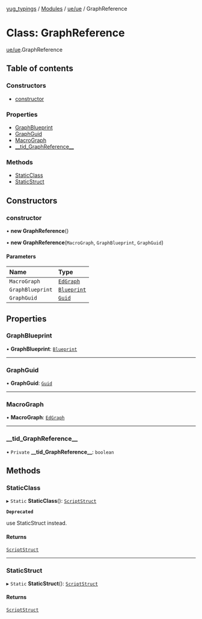 [yug_typings](../README.md) / [Modules](../modules.md) / [ue/ue](../modules/ue_ue.md) / GraphReference

# Class: GraphReference

[ue/ue](../modules/ue_ue.md).GraphReference

## Table of contents

### Constructors

- [constructor](ue_ue.GraphReference.md#constructor)

### Properties

- [GraphBlueprint](ue_ue.GraphReference.md#graphblueprint)
- [GraphGuid](ue_ue.GraphReference.md#graphguid)
- [MacroGraph](ue_ue.GraphReference.md#macrograph)
- [\_\_tid\_GraphReference\_\_](ue_ue.GraphReference.md#__tid_graphreference__)

### Methods

- [StaticClass](ue_ue.GraphReference.md#staticclass)
- [StaticStruct](ue_ue.GraphReference.md#staticstruct)

## Constructors

### constructor

• **new GraphReference**()

• **new GraphReference**(`MacroGraph`, `GraphBlueprint`, `GraphGuid`)

#### Parameters

| Name | Type |
| :------ | :------ |
| `MacroGraph` | [`EdGraph`](ue_ue.EdGraph.md) |
| `GraphBlueprint` | [`Blueprint`](ue_ue.Blueprint.md) |
| `GraphGuid` | [`Guid`](ue_ue_s.Guid.md) |

## Properties

### GraphBlueprint

• **GraphBlueprint**: [`Blueprint`](ue_ue.Blueprint.md)

___

### GraphGuid

• **GraphGuid**: [`Guid`](ue_ue_s.Guid.md)

___

### MacroGraph

• **MacroGraph**: [`EdGraph`](ue_ue.EdGraph.md)

___

### \_\_tid\_GraphReference\_\_

• `Private` **\_\_tid\_GraphReference\_\_**: `boolean`

## Methods

### StaticClass

▸ `Static` **StaticClass**(): [`ScriptStruct`](ue_ue.ScriptStruct.md)

**`Deprecated`**

use StaticStruct instead.

#### Returns

[`ScriptStruct`](ue_ue.ScriptStruct.md)

___

### StaticStruct

▸ `Static` **StaticStruct**(): [`ScriptStruct`](ue_ue.ScriptStruct.md)

#### Returns

[`ScriptStruct`](ue_ue.ScriptStruct.md)
